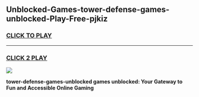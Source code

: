 
## Unblocked-Games-tower-defense-games-unblocked-Play-Free-pjkiz
<h3>
<a href="https://premium76.site?title=tower-defense-games-unblocked&ref=23A">CLICK TO PLAY</a></h3>
<hr>

<h3>
<a href="https://premium76.site?title=tower-defense-games-unblocked&ref=23A">CLICK 2 PLAY</a>
  
</h3>

<a href="https://premium76.site?title=tower-defense-games-unblocked&ref=23A"><img src="https://clearcache.store/games.png"></a>


**tower-defense-games-unblocked games unblocked: Your Gateway to Fun and Accessible Online Gaming**
